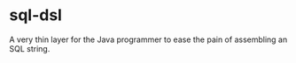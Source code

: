 sql-dsl
=======

A very thin layer for the Java programmer to ease the pain of assembling an SQL string.
